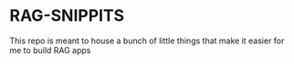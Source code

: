# RAG-SNIPPITS

This repo is meant to house a bunch of little things that make it easier for me to build RAG apps